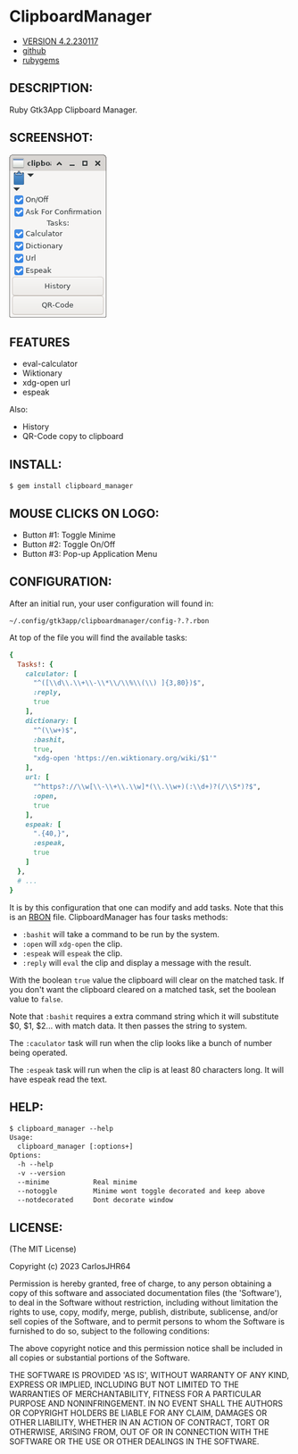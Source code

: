 # ClipboardManager

* [VERSION 4.2.230117](https://github.com/carlosjhr64/clipboard_manager/releases)
* [github](https://github.com/carlosjhr64/clipboard_manager)
* [rubygems](https://rubygems.org/gems/clipboard_manager)

## DESCRIPTION:

Ruby Gtk3App Clipboard Manager.

## SCREENSHOT:

![screenshot](img/screenshot.png)

## FEATURES

* eval-calculator
* Wiktionary
* xdg-open url
* espeak

Also:

* History
* QR-Code copy to clipboard

## INSTALL:
```shell
$ gem install clipboard_manager
```
## MOUSE CLICKS ON LOGO:

+ Button #1: Toggle Minime
+ Button #2: Toggle On/Off
+ Button #3: Pop-up Application Menu

## CONFIGURATION:

After an initial run, your user configuration will found in:

    ~/.config/gtk3app/clipboardmanager/config-?.?.rbon

At top of the file you will find the available tasks:
```ruby
{
  Tasks!: {
    calculator: [
      "^([\\d\\.\\+\\-\\*\\/\\%\\(\\) ]{3,80})$",
      :reply,
      true
    ],
    dictionary: [
      "^(\\w+)$",
      :bashit,
      true,
      "xdg-open 'https://en.wiktionary.org/wiki/$1'"
    ],
    url: [
      "^https?://\\w[\\-\\+\\.\\w]*(\\.\\w+)(:\\d+)?(/\\S*)?$",
      :open,
      true
    ],
    espeak: [
      ".{40,}",
      :espeak,
      true
    ]
  },
  # ...
}
```
It is by this configuration that one can modify and add tasks.
Note that this is an [RBON](https://rubygems.org/gems/rbon) file.
ClipboardManager has four tasks methods:

* `:bashit` will take a command to be run by the system.
* `:open` will `xdg-open` the clip.
* `:espeak` will `espeak` the clip.
* `:reply` will `eval` the clip and display a message with the result.

With the boolean `true` value the clipboard will clear on the matched task.
If you don't want the clipboard cleared on a matched task,
set the boolean value to `false`.

Note that `:bashit` requires a extra command string which
it will substitute $0, $1, $2... with match data.
It then passes the string to system.

The `:caculator` task will run when the clip looks like a bunch of number being operated.

The `:espeak` task will run when the clip is at least 80 characters long.
It will have espeak read the text.

## HELP:
```console
$ clipboard_manager --help
Usage:
  clipboard_manager [:options+]
Options:
  -h --help
  -v --version
  --minime      	 Real minime
  --notoggle    	 Minime wont toggle decorated and keep above
  --notdecorated	 Dont decorate window
```
## LICENSE:

(The MIT License)

Copyright (c) 2023 CarlosJHR64

Permission is hereby granted, free of charge, to any person obtaining
a copy of this software and associated documentation files (the
'Software'), to deal in the Software without restriction, including
without limitation the rights to use, copy, modify, merge, publish,
distribute, sublicense, and/or sell copies of the Software, and to
permit persons to whom the Software is furnished to do so, subject to
the following conditions:

The above copyright notice and this permission notice shall be
included in all copies or substantial portions of the Software.

THE SOFTWARE IS PROVIDED 'AS IS', WITHOUT WARRANTY OF ANY KIND,
EXPRESS OR IMPLIED, INCLUDING BUT NOT LIMITED TO THE WARRANTIES OF
MERCHANTABILITY, FITNESS FOR A PARTICULAR PURPOSE AND NONINFRINGEMENT.
IN NO EVENT SHALL THE AUTHORS OR COPYRIGHT HOLDERS BE LIABLE FOR ANY
CLAIM, DAMAGES OR OTHER LIABILITY, WHETHER IN AN ACTION OF CONTRACT,
TORT OR OTHERWISE, ARISING FROM, OUT OF OR IN CONNECTION WITH THE
SOFTWARE OR THE USE OR OTHER DEALINGS IN THE SOFTWARE.
